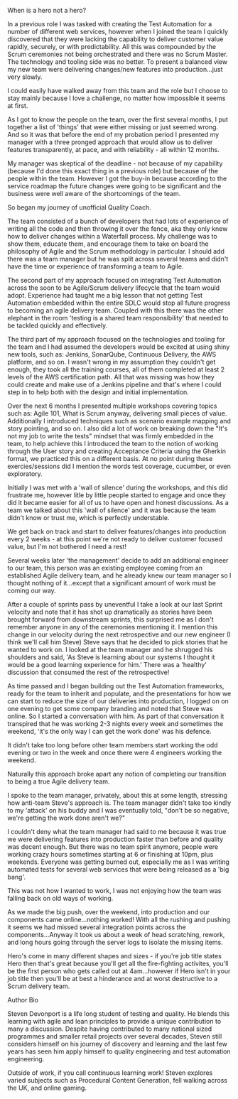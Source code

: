 
When is a hero not a hero?

In a previous role I was tasked with creating the Test Automation for a number of different web services, however when I joined the team I quickly discovered that they were lacking the capability to deliver customer value rapidly, securely, or with predictability. All this was compounded by the Scrum ceremonies not being orchestrated and there was no Scrum Master. The technology and tooling side was no better. To present a balanced view my new team were delivering changes/new features into production...just very slowly.

I could easily have walked away from this team and the role but I choose to stay mainly because I love a challenge, no matter how impossible it seems at first.

As I got to know the people on the team, over the first several months, I put together a list of 'things' that were either missing or just seemed wrong. And so it was that before the end of my probation period I presented my manager with a three pronged approach that would allow us to deliver features transparently, at pace, and with reliability - all within 12 months.

My manager was skeptical of the deadline - not because of my capability (because I'd done this exact thing in a previous role) but because of the people within the team. However I got the buy-in because according to the service roadmap the future changes were going to be significant and the business were well aware of the shortcomings of the team.

So began my journey of unofficial Quality Coach.

The team consisted of a bunch of developers that had lots of experience of writing all the code and then throwing it over the fence, aka they only knew how to deliver changes within a Waterfall process. My challenge was to show them, educate them, and encourage them to take on board the philosophy of Agile and the Scrum methodology in particular. I should add there was a team manager but he was split across several teams and didn't have the time or experience of transforming a team to Agile.

The second part of my approach focused on integrating Test Automation across the soon to be Agile/Scrum delivery lifecycle that the team would adopt. Experience had taught me a big lesson that not getting Test Automation embedded within the entire SDLC would stop all future progress to becoming an agile delivery team. Coupled with this there was the other elephant in the room 'testing is a shared team responsibility' that needed to be tackled quickly and effectively.

The third part of my approach focused on the technologies and tooling for the team and I had assumed the developers would be excited at using shiny new tools, such as: Jenkins, SonarQube, Continuous Delivery, the AWS platform, and so on. I wasn't wrong in my assumption they couldn't get enough, they took all the training courses, all of them completed at least 2 levels of the AWS certification path. All that was missing was how they could create and make use of a Jenkins pipeline and that's where I could step in to help both with the design and initial implementation.

Over the next 6 months I presented multiple workshops covering topics such as: Agile 101, What is Scrum anyway, delivering small pieces of value. Additionally I introduced techniques such as scenario example mapping and story pointing, and so on. I also did a lot of work on breaking down the "It's not my job to write the tests" mindset that was firmly embedded in the team, to help achieve this I introduced the team to the notion of working through the User story and creating Acceptance Criteria using the Gherkin format, we practiced this on a different basis. At no point during these exercies/sessions did I mention the words test coverage, cucumber, or even exploratory.

Initially I was met with a 'wall of silence' during the workshops, and this did frustrate me, however litle by little people started to engage and once they did it became easier for all of us to have open and honest discussions. As a team we talked about this 'wall of silence' and it was because the team didn't know or trust me, which is perfectly understable.

We get back on track and start to deliver features/changes into production every 2 weeks - at this point we're not ready to deliver customer focused value, but I'm not bothered I need a rest!

Several weeks later 'the management' decide to add an additional engineer to our team, this person was an existing employee coming from an established Agile delivery team, and he already knew our team manager so I thought nothing of it...except that a significant amount of work must be coming our way. 

After a couple of sprints pass by uneventful I take a look at our last Sprint velocity and note that it has shot up dramatically as stories have been brought forward from downstream sprints, this surprised me as I don't remember anyone in any of the ceremonies mentioning it. I mention this change in our velocity during the next retrospective and our new engineer (I think we'll call him Steve) Steve says that he decided to pick stories that he wanted to work on. I looked at the team manager and he shrugged his shoulders and said, 'As Steve is learning about our systems I thought it would be a good learning experience for him.' There was a 'healthy' discussion that consumed the rest of the retrospective!

As time passed and I began building out the Test Automation frameworks, ready for the team to inherit and populate, and the presentations for how we can start to reduce the size of our deliveries into production, I logged on on one evening to get some company branding and noted that Steve was online. So I started a conversation with him. As part of that conversation it transpired that he was working 2-3 nights every week and sometimes the weekend, 'it's the only way I can get the work done' was his defence.

It didn't take too long before other team members start working the odd evening or two in the week and once there were 4 engineers working the weekend.

Naturally this approach broke apart any notion of completing our transition to being a true Agile delivery team.

I spoke to the team manager, privately, about this at some length, stressing how anti-team Steve's approach is. The team manager didn't take too kindly to my 'attack' on his buddy and I was eventually told, "don't be so negative, we're getting the work done aren't we?"

I couldn't deny what the team manager had said to me because it was true we were delivering features into production faster than before and quality was decent enough. But there was no team spirit anymore, people were working crazy hours sometimes starting at 6 or finishing at 10pm, plus weekends. Everyone was getting burned out, especially me as I was writing automated tests for several web services that were being released as a 'big bang'.

This was not how I wanted to work, I was not enjoying how the team was falling back on old ways of working.

As we made the big push, over the weekend, into production and our components came online...nothing worked! With all the rushing and pushing it seems we had missed several integration points across the components...Anyway it took us about a week of head scratching, rework, and long hours going through the server logs to isolate the missing items.

Hero's come in many different shapes and sizes - if you're job title states Hero then that's great because you'll get all the fire-fighting activites, you'll be the first person who gets called out at 4am...however if Hero isn't in your job title then you'll be at best a hinderance and at worst destructive to a Scrum delivery team.


Author Bio

Steven Devonport is a life long student of testing and quality. He blends this learning with agile and lean principles to provide a unique contribution to many a discussion. Despite having contributed to many national sized programmes and smaller retail projects over several decades, Steven still considers himself on his journey of discovery and learning and the last few years has seen him apply himself to quality engineering and test automation engineering.

Outside of work, if you call continuous learning work! Steven explores varied subjects such as Procedural Content Generation, fell walking across the UK, and online gaming.